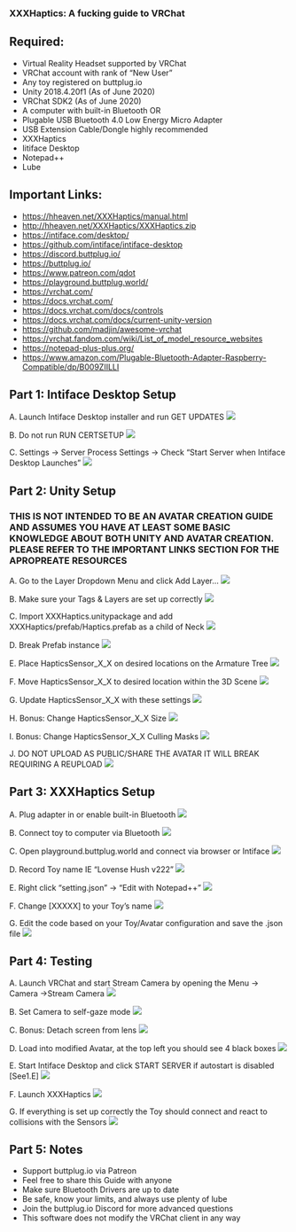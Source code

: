 ### XXXHaptics: A fucking guide to VRChat

## Required:

-   Virtual Reality Headset supported by VRChat
-   VRChat account with rank of “New User”
-   Any toy registered on buttplug.io
-   Unity 2018.4.20f1 (As of June 2020)
-   VRChat SDK2 (As of June 2020)
-   A computer with built-in Bluetooth
    OR
-   Plugable USB Bluetooth 4.0 Low Energy Micro Adapter
-   USB Extension Cable/Dongle highly recommended
-   XXXHaptics
-   Iitiface Desktop
-   Notepad++
-   Lube

## Important Links:

-   <https://hheaven.net/XXXHaptics/manual.html>
-   <http://hheaven.net/XXXHaptics/XXXHaptics.zip>
-   <https://intiface.com/desktop/>
-   <https://github.com/intiface/intiface-desktop>
-   <https://discord.buttplug.io/>
-   <https://buttplug.io/>
-   <https://www.patreon.com/qdot>
-   <https://playground.buttplug.world/>
-   <https://vrchat.com/>
-   <https://docs.vrchat.com/>
-   <https://docs.vrchat.com/docs/controls>
-   <https://docs.vrchat.com/docs/current-unity-version>
-   <https://github.com/madjin/awesome-vrchat>
-   <https://vrchat.fandom.com/wiki/List_of_model_resource_websites>
-   <https://notepad-plus-plus.org/>
-   <https://www.amazon.com/Plugable-Bluetooth-Adapter-Raspberry-Compatible/dp/B009ZIILLI>

## Part 1: Intiface Desktop Setup

A. Launch Intiface Desktop installer and run GET UPDATES
    ![](media/d14fe20ab5ef22664cc0c390613c1dd2.png)

B.  Do not run RUN CERTSETUP
    ![](media/00cb8396ea411bcc0c8ad2aa69f53b67.png)

C.  Settings -\> Server Process Settings -\> Check “Start Server when Intiface
    Desktop Launches”
    ![](media/4cfbb5ddbb9c0615d05e8760ae3ad9e9.png)

## Part 2: Unity Setup 

### **THIS IS NOT INTENDED TO BE AN AVATAR CREATION GUIDE AND ASSUMES YOU HAVE AT LEAST SOME BASIC KNOWLEDGE ABOUT BOTH UNITY AND AVATAR CREATION. PLEASE REFER TO THE IMPORTANT LINKS SECTION FOR THE APROPREATE RESOURCES**

A.  Go to the Layer Dropdown Menu and click Add Layer…
![](media/281a9a43d8c62bad9bb8854532c25e38.png)

B.  Make sure your Tags & Layers are set up correctly
![](media/0c3a17f6a680bf9e266d907e9c6c3645.png)

C.  Import XXXHaptics.unitypackage and add XXXHaptics/prefab/Haptics.prefab as a child of Neck
![](media/364f85821df6fbf3375b7cec024c2875.png)

D.  Break Prefab instance
![](media/87852a66b38fdea4ca805c6283c0e18a.png)

E.  Place HapticsSensor_X_X on desired locations on the Armature Tree
![](media/fa2d04d27532891869dccf30ac08b113.png)

F.  Move HapticsSensor_X_X to desired location within the 3D Scene
![](media/457b72931dbd7f1e6fcb105c2dedc3de.png)

G.  Update HapticsSensor_X_X with these settings
![](media/289c2c9bf5f043def108aa4ec6c767cc.png)

H.  Bonus: Change HapticsSensor_X_X Size
![](media/59bc2569db12e1f572d532b0b29b9a05.png)

I.  Bonus: Change HapticsSensor_X_X Culling Masks
![](media/24c1cb840aca964aa9dcb75c7419d385.png)

J.  DO NOT UPLOAD AS PUBLIC/SHARE THE AVATAR IT WILL BREAK REQUIRING A REUPLOAD
![](media/043a7ec81dd52af6e8104bafca8d2405.png)

## Part 3: XXXHaptics Setup

A.  Plug adapter in or enable built-in Bluetooth
![](media/077b8b0f1a747146c8c89d5659940b20.png)

B.  Connect toy to computer via Bluetooth
![](media/5909e4e8459bdac9b18dafc08dfe3969.png)

C.  Open playground.buttplug.world and connect via browser or Intiface
![](media/35161cfa42bdc9e1457110ec0fa6f0e8.png)

D.  Record Toy name IE “Lovense Hush v222”
![](media/538a09adc823400e5d8cb4ed131aec2e.png)

E.  Right click “setting.json” -\> “Edit with Notepad++”
![](media/c5f9edc77e73dfabb1b57f78082a1820.png)

F.  Change [XXXXX] to your Toy’s name
![](media/075c3c44e8c0e7ce39d00ae7a28994f8.png)

G.  Edit the code based on your Toy/Avatar configuration and save the .json file
![](media/7af072910d32e7db4ee77801b3f077a3.png)

## Part 4: Testing

A.  Launch VRChat and start Stream Camera by opening the Menu -\> Camera -\>Stream Camera
![](media/3c3f5bbe33b2f1ff9cc2510666a4063d.jpg)

B.  Set Camera to self-gaze mode
![](media/8e9e3cbad72c4ff552df974172367f4f.jpg)

C.  Bonus: Detach screen from lens
![](media/6132eb542694ea0cab71602aa13a33c8.jpg)

D.  Load into modified Avatar, at the top left you should see 4 black boxes
![](media/cde1b67853e4418ab583b52a0b6c0488.png)

E.  Start Intiface Desktop and click START SERVER if autostart is disabled [See1.E]
![](media/3481c49d2b281772f0284d5c3a6e8b4e.png)

F.  Launch XXXHaptics
![](media/1e3b32e0792ae5dcec2d3037ac86aadf.png)

G.  If everything is set up correctly the Toy should connect and react to collisions with the Sensors
![](media/f421a5bc060444d9178fb5c296567a2a.png)

## Part 5: Notes

-   Support buttplug.io via Patreon
-   Feel free to share this Guide with anyone
-   Make sure Bluetooth Drivers are up to date
-   Be safe, know your limits, and always use plenty of lube
-   Join the buttplug.io Discord for more advanced questions
-   This software does not modify the VRChat client in any way
